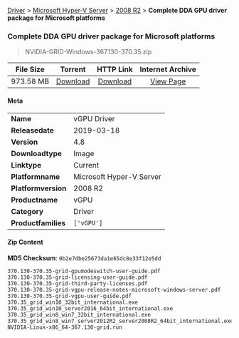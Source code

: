 
[Driver](/README.md)  >  [Microsoft Hyper-V Server](/index/Driver/Microsoft_Hyper-V_Server.md)  >  [2008 R2](/index/Driver/Microsoft_Hyper-V_Server/2008_R2.md)  >  **Complete DDA GPU driver package for Microsoft platforms**


###    Complete DDA GPU driver package for Microsoft platforms

> NVIDIA-GRID-Windows-367.130-370.35.zip   


| **File Size** | **Torrent**  | **HTTP Link** | **Internet Archive** |
|:-------------:|:------------:|:-------------:|:--------------------:|
| 973.58 MB |  [Download](https://archive.org/download/nvgpu_NVIDIA-GRID-Windows-367.130-370.35.zip_z5rjrxck/nvgpu_NVIDIA-GRID-Windows-367.130-370.35.zip_z5rjrxck_archive.torrent)       | [Download](https://archive.org/compress/nvgpu_NVIDIA-GRID-Windows-367.130-370.35.zip_z5rjrxck) | [View Page](https://archive.org/details/nvgpu_NVIDIA-GRID-Windows-367.130-370.35.zip_z5rjrxck)       |

#### Meta

<table>
<tr><td><strong>Name</strong></td><td>vGPU Driver</td></tr>
<tr><td><strong>Releasedate</strong></td><td>2019-03-18</td></tr>
<tr><td><strong>Version</strong></td><td>4.8</td></tr>
<tr><td><strong>Downloadtype</strong></td><td>Image</td></tr>
<tr><td><strong>Linktype</strong></td><td>Current</td></tr>
<tr><td><strong>Platformname</strong></td><td>Microsoft Hyper-V Server</td></tr>
<tr><td><strong>Platformversion</strong></td><td>2008 R2</td></tr>
<tr><td><strong>Productname</strong></td><td>vGPU</td></tr>
<tr><td><strong>Category</strong></td><td>Driver</td></tr>
<tr><td><strong>Productfamilies</strong></td><td><code>['vGPU']</code></td></tr>
</table>

#### Zip Content

**MD5 Checksum**: `0b2e7dbe25673da1e65dc8e33f12e5dd`

```text
370.130-370.35-grid-gpumodeswitch-user-guide.pdf
370.130-370.35-grid-licensing-user-guide.pdf
370.130-370.35-grid-third-party-licenses.pdf
370.130-370.35-grid-vgpu-release-notes-microsoft-windows-server.pdf
370.130-370.35-grid-vgpu-user-guide.pdf
370.35_grid_win10_32bit_international.exe
370.35_grid_win10_server2016_64bit_international.exe
370.35_grid_win8_win7_32bit_international.exe
370.35_grid_win8_win7_server2012R2_server2008R2_64bit_international.exe
NVIDIA-Linux-x86_64-367.130-grid.run
```